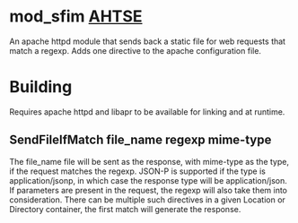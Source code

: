 # mod_sfim [AHTSE](https://github.com/lucianpls/AHTSE)
An apache httpd module that sends back a static file for web requests that match a regexp.
Adds one directive to the apache configuration file.  

# Building
Requires apache httpd and libapr to be available for linking and at runtime.
## SendFileIfMatch file_name regexp mime-type

The file_name file will be sent as the response, with mime-type as the type, if the request matches the regexp.
JSON-P is supported if the type is application/jsonp, in which case the response type will be application/json.
If parameters are present in the request, the regexp will also take them into consideration.
There can be multiple such directives in a given Location or Directory container, the first match will generate the response.
